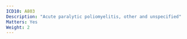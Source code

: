 ```yaml
---
ICD10: A803
Description: "Acute paralytic poliomyelitis, other and unspecified"
Matters: Yes
Weight: 2
---
```

